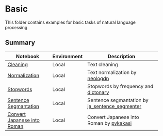 # Basic

This folder contains examples for basic tasks of natural language processing.

## Summary

|Notebook|Environment|Description| 
|---|---|---|
|[Cleaning](cleaning.py)|Local| Text cleaning |
|[Normalization](normalization.py)|Local| Text normalization by [neologdn](https://github.com/ikegami-yukino/neologdn) |
|[Stopwords](stopwords.py)|Local| Stopwords by frequency and [dictonary](http://svn.sourceforge.jp/svnroot/slothlib/CSharp/Version1/SlothLib/NLP/Filter/StopWord/word/Japanese.txt) |
|[Sentence Segmantation](normalization.py)|Local| Sentence segmantation by [ja_sentence_segmenter](https://github.com/wwwcojp/ja_sentence_segmenter) |
|[Convert Japanese into Roman](ruby.py)|Local| Convert Japanese into Roman by [pykakasi](https://github.com/miurahr/pykakasi) |
